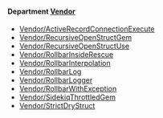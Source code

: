 <!-- START_COP_LIST -->
#### Department [Vendor](cops_vendor.md)

* [Vendor/ActiveRecordConnectionExecute](cops_vendor.md#vendoractiverecordconnectionexecute)
* [Vendor/RecursiveOpenStructGem](cops_vendor.md#vendorrecursiveopenstructgem)
* [Vendor/RecursiveOpenStructUse](cops_vendor.md#vendorrecursiveopenstructuse)
* [Vendor/RollbarInsideRescue](cops_vendor.md#vendorrollbarinsiderescue)
* [Vendor/RollbarInterpolation](cops_vendor.md#vendorrollbarinterpolation)
* [Vendor/RollbarLog](cops_vendor.md#vendorrollbarlog)
* [Vendor/RollbarLogger](cops_vendor.md#vendorrollbarlogger)
* [Vendor/RollbarWithException](cops_vendor.md#vendorrollbarwithexception)
* [Vendor/SidekiqThrottledGem](cops_vendor.md#vendorsidekiqthrottledgem)
* [Vendor/StrictDryStruct](cops_vendor.md#vendorstrictdrystruct)

<!-- END_COP_LIST -->
